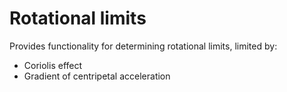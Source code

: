 # Rotational limits

Provides functionality for determining rotational limits, limited by:
* Coriolis effect
* Gradient of centripetal acceleration
